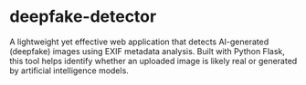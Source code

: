 # deepfake-detector
A lightweight yet effective web application that detects AI-generated (deepfake) images using EXIF metadata analysis. Built with Python Flask, this tool helps identify whether an uploaded image is likely real or generated by artificial intelligence models.
